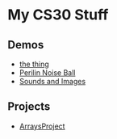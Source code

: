 # My CS30 Stuff

## Demos
- [the thing](folder-location)
- [Perilin Noise Ball](Noise-Ball)
- [Sounds and Images](SoundImage)
## Projects
- [ArraysProject](Arrays-Project)
